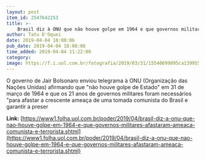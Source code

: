 ```yaml
---
layout: post
item_id: 2547642253
title: >-
    Brasil diz à ONU que não houve golpe em 1964 e que governos militares afastaram ameaça comunista e terrorista
author: Tatu D'Oquei
date: 2019-04-04 18:08:06
pub_date: 2019-04-04 18:08:06
time_added: 2019-04-04 11:22:00
category: 
image: https://f.i.uol.com.br/fotografia/2019/03/31/15540699095ca139955cfcf_1554069909_3x2_rt.jpg
---
```


O governo de Jair Bolsonaro enviou telegrama à ONU (Organização das Nações Unidas) afirmando que "não houve golpe de Estado" em 31 de março de 1964 e que os 21 anos de governos militares foram necessários "para afastar a crescente ameaça de uma tomada comunista do Brasil e garantir a preser

**Link:** [https://www1.folha.uol.com.br/poder/2019/04/brasil-diz-a-onu-que-nao-houve-golpe-em-1964-e-que-governos-militares-afastaram-ameaca-comunista-e-terrorista.shtml](https://www1.folha.uol.com.br/poder/2019/04/brasil-diz-a-onu-que-nao-houve-golpe-em-1964-e-que-governos-militares-afastaram-ameaca-comunista-e-terrorista.shtml)


